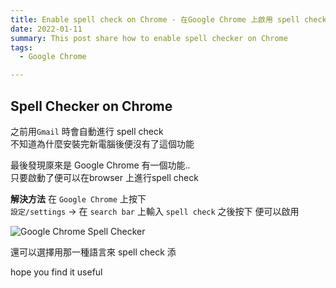 ```yaml
---
title: Enable spell check on Chrome - 在Google Chrome 上啟用 spell checker
date: 2022-01-11
summary: This post share how to enable spell checker on Chrome
tags:
  - Google Chrome

---
```

## Spell Checker on Chrome
之前用`Gmail` 時會自動進行 spell check  
不知道為什麼安裝完新電腦後便沒有了這個功能  

最後發現厡來是 Google Chrome 有一個功能..  
只要啟動了便可以在browser 上進行spell check  

**解決方法**
在 `Google Chrome` 上按下  
`設定/settings` -> 在 `search bar` 上輸入 `spell check` 之後按下 便可以啟用  

![Google Chrome Spell Checker](/media/2022/google-chrome-spell-check.png "Google Chrome Spell Checker")

還可以選擇用那一種語言來 spell check 添

hope you find it useful